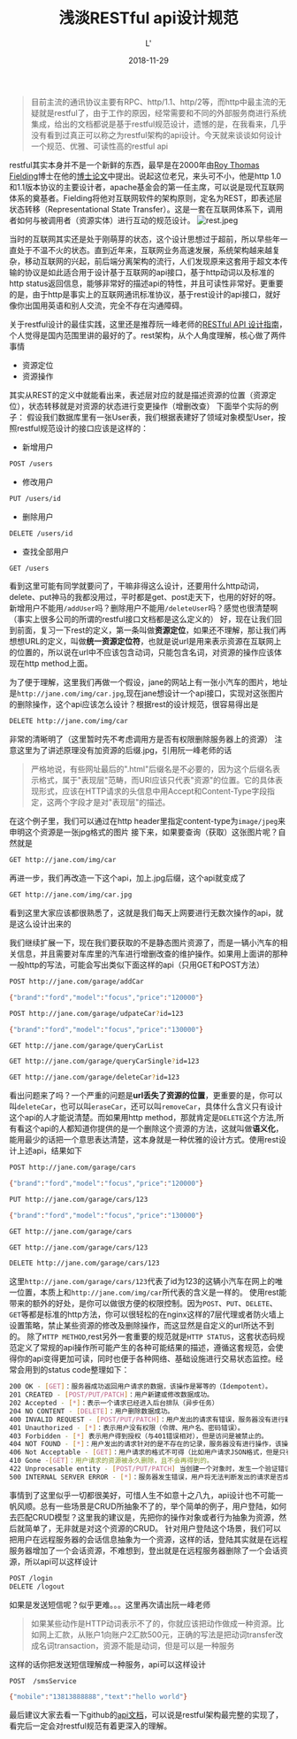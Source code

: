 ﻿---
title: "浅淡RESTful api设计规范"
date: 2018-11-29
excerpt: "restful架构的设计思想与最佳实践"
description: "restful架构的设计思想与最佳实践"
gitalk: true
image: "https://lupeier.cn-sh2.ufileos.com/abstract-expressionism-abstract-painting-acrylic-1509534.jpg"
author: L'
tags:
    - Microservice
    - RESTful
categories: [ Tech ]
---

>目前主流的通讯协议主要有RPC、http/1.1、http/2等，而http中最主流的无疑就是restful了，由于工作的原因，经常需要和不同的外部服务商进行系统集成，给出的文档都说是基于restful规范设计，遗憾的是，在我看来，几乎没有看到过真正可以称之为restful架构的api设计。今天就来谈谈如何设计一个规范、优雅、可读性高的restful api

restful其实本身并不是一个新鲜的东西，最早是在2000年由[Roy Thomas Fielding](http://en.wikipedia.org/wiki/Roy_Fielding)博士在他的[博士论文](http://www.ics.uci.edu/~fielding/pubs/dissertation/top.htm)中提出。说起这位老兄，来头可不小，他是http 1.0和1.1版本协议的主要设计者，apache基金会的第一任主席，可以说是现代互联网体系的奠基者。Fielding将他对互联网软件的架构原则，定名为REST，即表述层状态转移（Representational State Transfer）。这是一套在互联网体系下，调用者如何与被调用者（资源实体）进行互动的规范设计。
![rest.jpeg](https://lupeier.cn-sh2.ufileos.com/rest.jpeg)

当时的互联网其实还是处于刚萌芽的状态，这个设计思想过于超前，所以早些年一直处于不温不火的状态。直到近年来，互联网业务高速发展，系统架构越来越复杂，移动互联网的兴起，前后端分离架构的流行，人们发现原来这套用于超文本传输的协议是如此适合用于设计基于互联网的api接口，基于http动词以及标准的http status返回信息，能够非常好的描述api的特性，并且可读性非常好。更重要的是，由于http是事实上的互联网通讯标准协议，基于rest设计的api接口，就好像你出国用英语和别人交流，完全不存在沟通障碍。

关于restful设计的最佳实践，这里还是推荐阮一峰老师的[RESTful API 设计指南](http://www.ruanyifeng.com/blog/2014/05/restful_api.html)，个人觉得是国内范围里讲的最好的了。rest架构，从个人角度理解，核心做了两件事情

- 资源定位
- 资源操作

其实从REST的定义中就能看出来，表述层对应的就是描述资源的位置（资源定位），状态转移就是对资源的状态进行变更操作（增删改查）
下面举个实际的例子：
假设我们数据库里有一张User表，我们根据表建好了领域对象模型User，按照restful规范设计的接口应该是这样的：

- 新增用户

```bash
POST /users
```

- 修改用户

```bash
PUT /users/id
```

- 删除用户

```bash
DELETE /users/id
```

- 查找全部用户

```bash
GET /users
```

看到这里可能有同学就要问了，干嘛非得这么设计，还要用什么http动词，delete、put神马的我都没用过，平时都是get、post走天下，也用的好好的呀。新增用户不能用`/addUser`吗？删除用户不能用`/deleteUser`吗？感觉也很清楚啊（事实上很多公司的所谓的restful接口文档都是这么定义的）
好，现在让我们回到前面，复习一下rest的定义，第一条叫做**资源定位**，如果还不理解，那让我们再想想URL的定义，叫做**统一资源定位符**，也就是说url是用来表示资源在互联网上的位置的，所以说在url中不应该包含动词，只能包含名词，对资源的操作应该体现在http method上面。

为了便于理解，这里我们再做一个假设，jane的网站上有一张小汽车的图片，地址是`http://jane.com/img/car.jpg`,现在jane想设计一个api接口，实现对这张图片的删除操作，这个api应该怎么设计？根据rest的设计规范，很容易得出是

```bash
DELETE http://jane.com/img/car
```

非常的清晰明了（这里暂时先不考虑调用方是否有权限删除服务器上的资源）
注意这里为了讲述原理没有加资源的后缀.jpg，引用阮一峰老师的话

>严格地说，有些网址最后的".html"后缀名是不必要的，因为这个后缀名表示格式，属于"表现层"范畴，而URI应该只代表"资源"的位置。它的具体表现形式，应该在HTTP请求的头信息中用Accept和Content-Type字段指定，这两个字段才是对"表现层"的描述。

在这个例子里，我们可以通过在http header里指定content-type为`image/jpeg`来申明这个资源是一张jpg格式的图片
接下来，如果要查询（获取）这张图片呢？自然就是

```bash
GET http://jane.com/img/car
```

再进一步，我们再改造一下这个api，加上.jpg后缀，这个api就变成了

```bash
GET http://jane.com/img/car.jpg
```

看到这里大家应该都很熟悉了，这就是我们每天上网要进行无数次操作的api，就是这么设计出来的

我们继续扩展一下，现在我们要获取的不是静态图片资源了，而是一辆小汽车的相关信息，并且需要对车库里的汽车进行增删改查的维护操作。如果用上面讲的那种一般http的写法，可能会写出类似下面这样的api（只用GET和POST方法）

```bash
POST http://jane.com/garage/addCar

{"brand":"ford","model":"focus","price":"120000"}

POST http://jane.com/garage/udpateCar?id=123

{"brand":"ford","model":"focus","price":"130000"}

GET http://jane.com/garage/queryCarList

GET http://jane.com/garage/queryCarSingle?id=123

GET http://jane.com/garage/deleteCar?id=123
```

看出问题来了吗？一个严重的问题是**url丢失了资源的位置**，更重要的是，你可以叫`deleteCar`，也可以叫`eraseCar`，还可以叫`removeCar`，具体什么含义只有设计这个api的人才能说清楚。而如果用http method，那就肯定是`DELETE`这个方法,所有看这个api的人都知道你提供的是一个删除这个资源的方法，这就叫做**语义化**，能用最少的话把一个意思表达清楚，这本身就是一种优雅的设计方式。使用rest设计上述api，结果如下

```bash
POST http://jane.com/garage/cars

{"brand":"ford","model":"focus","price":"120000"}

PUT http://jane.com/garage/cars/123

{"brand":"ford","model":"focus","price":"130000"}

GET http://jane.com/garage/cars

GET http://jane.com/garage/cars/123

DELETE http://jane.com/garage/cars/123
```

这里`http://jane.com/garage/cars/123`代表了id为123的这辆小汽车在网上的唯一位置，本质上和`http://jane.com/img/car`所代表的含义是一样的。
使用rest能带来的额外的好处，是你可以做很方便的权限控制。因为`POST`、`PUT`、`DELETE`、`GET`等都是标准的http方法，你可以很轻松的在nginx这样的7层代理或者防火墙上设置策略，禁止某些资源的修改及删除操作，而这显然是自定义的url所达不到的。
除了`HTTP METHOD`,rest另外一套重要的规范就是`HTTP STATUS`，这套状态码规范定义了常规的api操作所可能产生的各种可能结果的描述，遵循这套规范，会使得你的api变得更加可读，同时也便于各种网络、基础设施进行交易状态监控。经常会用到的status code整理如下：

```bash
200 OK - [GET]：服务器成功返回用户请求的数据，该操作是幂等的（Idempotent）。
201 CREATED - [POST/PUT/PATCH]：用户新建或修改数据成功。
202 Accepted - [*]：表示一个请求已经进入后台排队（异步任务）
204 NO CONTENT - [DELETE]：用户删除数据成功。
400 INVALID REQUEST - [POST/PUT/PATCH]：用户发出的请求有错误，服务器没有进行新建或修改数据的操作，该操作是幂等的。
401 Unauthorized - [*]：表示用户没有权限（令牌、用户名、密码错误）。
403 Forbidden - [*] 表示用户得到授权（与401错误相对），但是访问是被禁止的。
404 NOT FOUND - [*]：用户发出的请求针对的是不存在的记录，服务器没有进行操作，该操作是幂等的。
406 Not Acceptable - [GET]：用户请求的格式不可得（比如用户请求JSON格式，但是只有XML格式）。
410 Gone -[GET]：用户请求的资源被永久删除，且不会再得到的。
422 Unprocesable entity - [POST/PUT/PATCH] 当创建一个对象时，发生一个验证错误。
500 INTERNAL SERVER ERROR - [*]：服务器发生错误，用户将无法判断发出的请求是否成功。
```

事情到了这里似乎一切都很美好，可惜人生不如意十之八九，api设计也不可能一帆风顺。总有一些场景是CRUD所抽象不了的，举个简单的例子，用户登陆，如何去匹配CRUD模型？这里我的建议是，先把你的操作对象或者行为抽象为资源，然后就简单了，无非就是对这个资源的CRUD。
针对用户登陆这个场景，我们可以把用户在远程服务器的会话信息抽象为一个资源，这样的话，登陆其实就是在远程服务器增加了一个会话资源，不难想到，登出就是在远程服务器删除了一个会话资源，所以api可以这样设计

```bash
POST /login
DELETE /logout
```

如果是发送短信呢？似乎更难。。。这里再次请出阮一峰老师

>如果某些动作是HTTP动词表示不了的，你就应该把动作做成一种资源。比如网上汇款，从账户1向账户2汇款500元，正确的写法是把动词transfer改成名词transaction，资源不能是动词，但是可以是一种服务

这样的话你把发送短信理解成一种服务，api可以这样设计

```bash
POST  /smsService

{"mobile":"13813888888","text":"hello world"}
```

最后建议大家去看一下github的[api文档](https://developer.github.com/v3/)，可以说是restful架构最完整的实现了，看完后一定会对restful规范有着更深入的理解。
